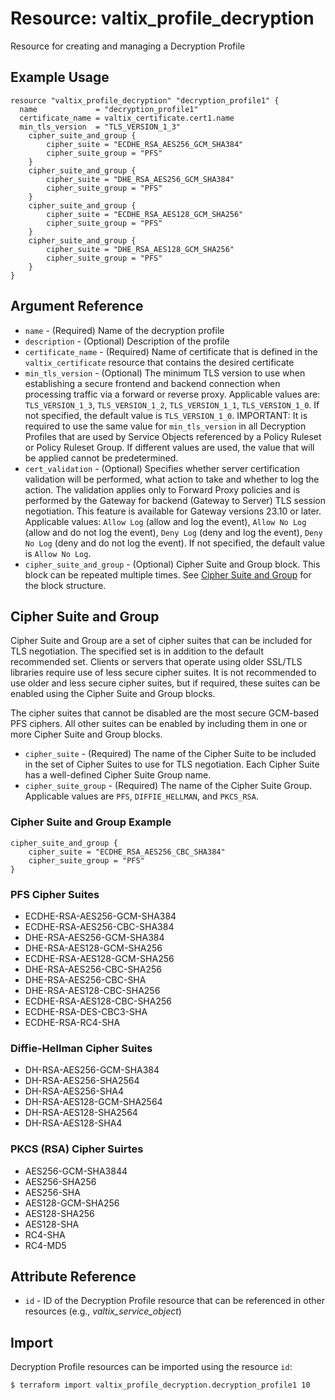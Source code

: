 # Resource: valtix_profile_decryption
Resource for creating and managing a Decryption Profile

## Example Usage
```hcl
resource "valtix_profile_decryption" "decryption_profile1" {
  name             = "decryption_profile1"
  certificate_name = valtix_certificate.cert1.name
  min_tls_version  = "TLS_VERSION_1_3"
	cipher_suite_and_group {
		cipher_suite = "ECDHE_RSA_AES256_GCM_SHA384"
		cipher_suite_group = "PFS"
	}
	cipher_suite_and_group {
		cipher_suite = "DHE_RSA_AES256_GCM_SHA384"
		cipher_suite_group = "PFS"
	}
	cipher_suite_and_group {
		cipher_suite = "ECDHE_RSA_AES128_GCM_SHA256"
		cipher_suite_group = "PFS"
	}
	cipher_suite_and_group {
		cipher_suite = "DHE_RSA_AES128_GCM_SHA256"
		cipher_suite_group = "PFS"
	}
}
```
## Argument Reference
* `name` - (Required) Name of the decryption profile
* `description` - (Optional) Description of the profile
* `certificate_name` - (Required) Name of certificate that is defined in the `valtix_certificate` resource that contains the desired certificate
* `min_tls_version` - (Optional) The minimum TLS version to use when establishing a secure frontend and backend connection when processing traffic via a forward or reverse proxy.  Applicable values are:  `TLS_VERSION_1_3`, `TLS_VERSION_1_2`, `TLS_VERSION_1_1`, `TLS_VERSION_1_0`.  If not specified, the default value is `TLS_VERSION_1_0`.  IMPORTANT: It is required to use the same value for `min_tls_version` in all Decryption Profiles that are used by Service Objects referenced by a Policy Ruleset or Policy Ruleset Group.  If different values are used, the value that will be applied cannot be predetermined.
* `cert_validation` - (Optional) Specifies whether server certification validation will be performed, what action to take and whether to log the action.  The validation applies only to Forward Proxy policies and is performed by the Gateway for backend (Gateway to Server) TLS session negotiation.  This feature is available for Gateway versions 23.10 or later.  Applicable values: `Allow Log` (allow and log the event), `Allow No Log` (allow and do not log the event), `Deny Log` (deny and log the event), `Deny No Log` (deny and do not log the event).  If not specified, the default value is `Allow No Log`.
* `cipher_suite_and_group` - (Optional) Cipher Suite and Group block. This block can be repeated multiple times. See [Cipher Suite and Group](#cipher-suite-and-group) for the block structure.

## Cipher Suite and Group
Cipher Suite and Group are a set of cipher suites that can be included for TLS negotiation.  The specified set is in addition to the default recommended set.  Clients or servers that operate using older SSL/TLS libraries require use of less secure cipher suites.  It is not recommended to use older and less secure cipher suites, but if required, these suites can be enabled using the Cipher Suite and Group blocks.

The cipher suites that cannot be disabled are the most secure GCM-based PFS ciphers. All other suites can be enabled by including them in one or more Cipher Suite and Group blocks.

* `cipher_suite` - (Required) The name of the Cipher Suite to be included in the set of Cipher Suites to use for TLS negotiation.  Each Cipher Suite has a well-defined Cipher Suite Group name.
* `cipher_suite_group` - (Required) The name of the Cipher Suite Group.  Applicable values are `PFS`, `DIFFIE_HELLMAN`, and `PKCS_RSA`.

### Cipher Suite and Group Example
```hcl
cipher_suite_and_group {
	cipher_suite = "ECDHE_RSA_AES256_CBC_SHA384"
	cipher_suite_group = "PFS"
}
```

### PFS Cipher Suites
* ECDHE-RSA-AES256-GCM-SHA384
* ECDHE-RSA-AES256-CBC-SHA384
* DHE-RSA-AES256-GCM-SHA384
* DHE-RSA-AES128-GCM-SHA256
* ECDHE-RSA-AES128-GCM-SHA256
* DHE-RSA-AES256-CBC-SHA256
* DHE-RSA-AES256-CBC-SHA
* DHE-RSA-AES128-CBC-SHA256
* ECDHE-RSA-AES128-CBC-SHA256
* ECDHE-RSA-DES-CBC3-SHA
* ECDHE-RSA-RC4-SHA

### Diffie-Hellman Cipher Suites
* DH-RSA-AES256-GCM-SHA384
* DH-RSA-AES256-SHA2564
* DH-RSA-AES256-SHA4
* DH-RSA-AES128-GCM-SHA2564
* DH-RSA-AES128-SHA2564
* DH-RSA-AES128-SHA4

### PKCS (RSA) Cipher Suirtes
* AES256-GCM-SHA3844
* AES256-SHA256
* AES256-SHA
* AES128-GCM-SHA256
* AES128-SHA256
* AES128-SHA
* RC4-SHA
* RC4-MD5

## Attribute Reference
* `id` - ID of the Decryption Profile resource that can be referenced in other resources (e.g., *valtix_service_object*)

## Import
Decryption Profile resources can be imported using the resource `id`:

```hcl
$ terraform import valtix_profile_decryption.decryption_profile1 10
```